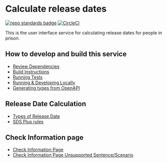 
# Calculate release dates

[![repo standards badge](https://img.shields.io/badge/dynamic/json?color=blue&style=for-the-badge&logo=github&label=MoJ%20Compliant&query=%24.data%5B%3F%28%40.name%20%3D%3D%20%22calculate-release-dates%22%29%5D.status&url=https%3A%2F%2Foperations-engineering-reports.cloud-platform.service.justice.gov.uk%2Fgithub_repositories)](https://operations-engineering-reports.cloud-platform.service.justice.gov.uk/github_repositories#calculate-release-dates "Link to report")
[![CircleCI](https://circleci.com/gh/ministryofjustice/calculate-release-dates/tree/main.svg?style=svg)](https://circleci.com/gh/ministryofjustice/calculate-release-dates)

This is the user interface service for calculating release dates for people in prison.

## How to develop and build this service

* [Review Dependencies](docs/dependencies.md)
* [Build Instructions](docs/build.md)
* [Running Tests](docs/tests.md)
* [Running & Developing Locally](docs/development.md)
* [Generating types from OpenAPI](docs/generating-openapi.md)

## Release Date Calculation

* [Types of Release Date](docs/release-date-types.md)
* [SDS Plus rules](docs/sds-plus.md)


## Check Information page

* [Check Information Page](docs/check-information-page.md)
* [Check Information Page Unsupported Sentence/Scenario](docs/check-information-unsupported-sentence.md)